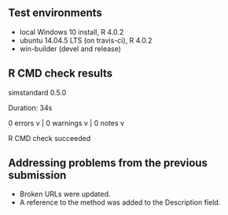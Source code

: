 ## Test environments

-   local Windows 10 install, R 4.0.2
-   ubuntu 14.04.5 LTS (on travis-ci), R 4.0.2
-   win-builder (devel and release)

## R CMD check results

simstandard 0.5.0

Duration: 34s

0 errors v \| 0 warnings v \| 0 notes v

R CMD check succeeded

## Addressing problems from the previous submission

-   Broken URLs were updated.
-   A reference to the method was added to the Description field.

